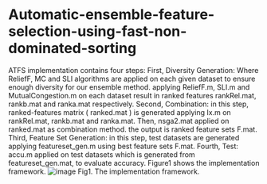 # Automatic-ensemble-feature-selection-using-fast-non-dominated-sorting
ATFS implementation contains four steps:
First, Diversity Generation: Where ReliefF, MC and SLI algorithms are applied on each given dataset to ensure enough diversity for our ensemble method. applying ReliefF.m, SLI.m and MutualCongestion.m on each dataset result in ranked features rankRel.mat, rankb.mat and ranka.mat respectively.
Second, Combination: in this step, ranked-features matrix ( ranked.mat ) is generated applying Ix.m on rankRel.mat, rankb.mat and ranka.mat. Then, nsga2.mat applied on ranked.mat as combination method. the output is ranked feature sets F.mat. 
       Third, Feature Set Generation: in this step, test datasets are generated applying featureset_gen.m using best            feature sets F.mat. 
      Fourth, Test: accu.m applied on test datasets   which is generated from featureset_gen.mat, to evaluate accuracy.
      Figure1 shows the implementation framework.
![image](https://user-images.githubusercontent.com/45941996/115833017-d094ec80-a428-11eb-9586-b6911457b28c.png)
Fig1. The implementation framework.
